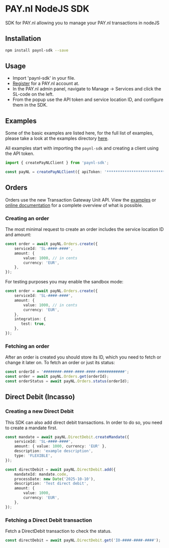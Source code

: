 # PAY.nl NodeJS SDK
SDK for PAY.nl allowing you to manage your PAY.nl transactions in nodeJS

## Installation
```bash
npm install paynl-sdk --save
```

## Usage

- Import 'paynl-sdk' in your file.
- [Register](https://signup.pay.nl/welcome) for a PAY.nl account at.
- In the PAY.nl admin panel, navigate to Manage -> Services and click the SL-code on the left.
- From the popup use the API token and service location ID, and configure them in the SDK.

## Examples
Some of the basic examples are listed here, for the full list of examples, please take a look at the examples directory [here](https://github.com/paynl/nodejs-sdk/tree/master/src/examples).

All examples start with importing the `paynl-sdk` and creating a client using the API token.

```typescript
import { createPayNLClient } from 'paynl-sdk';

const payNL = createPayNLClient({ apiToken: '****************************************' });
```

## Orders

Orders use the new Transaction Gateway Unit API. View the [examples](https://github.com/paynl/nodejs-sdk/tree/master/examples) or [online documentation](https://developer.pay.nl/reference/api_create_order-1) for a complete overview of what is possible.

### Creating an order

The most minimal request to create an order includes the service location ID and amount:

```typescript
const order = await payNL.Orders.create({
    serviceId: 'SL-####-####',
    amount: {
        value: 1000, // in cents
        currency: 'EUR',
    },
});
```

For testing purposes you may enable the sandbox mode:

```typescript
const order = await payNL.Orders.create({
    serviceId: 'SL-####-####',
    amount: {
        value: 1000, // in cents
        currency: 'EUR',
    },
    integration: {
       test: true,
    },
});
```

### Fetching an order

After an order is created you should store its ID, which you need to fetch or change it later on.
To fetch an order or just its status:

```typescript
const orderId = '########-####-####-####-############';
const order = await payNL.Orders.get(orderId);
const orderStatus = await payNL.Orders.status(orderId);
```

## Direct Debit (Incasso)

### Creating a new Direct Debit

This SDK can also add direct debit transactions. In order to do so, you need to create a mandate first.

```typescript
const mandate = await payNL.DirectDebit.createMandate({
    serviceId: 'SL-####-####',
    amount: { value: 1000, currency: 'EUR' },
    description: 'example description',
    type: 'FLEXIBLE',
});

const directDebit = await payNL.DirectDebit.add({
    mandateId: mandate.code,
    processDate: new Date('2025-10-10'),
    description: 'Test direct debit',
    amount: {
        value: 1000,
        currency: 'EUR',
    },
});
```

### Fetching a Direct Debit transaction

Fetch a DirectDebit transaction to check the status.

```typescript
const directDebit = await payNL.DirectDebit.get('IO-####-####-####');
```
